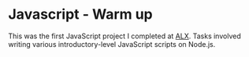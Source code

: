 # Javascript - Warm up

This was the first JavaScript project I completed at [ALX](https://alx_africa.com). Tasks involved
writing various introductory-level JavaScript scripts on Node.js.